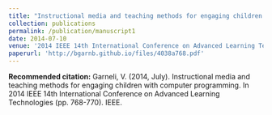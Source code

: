 ```yaml
---
title: "Instructional media and teaching methods for engaging children with computer programming"
collection: publications
permalink: /publication/manuscript1
date: 2014-07-10
venue: '2014 IEEE 14th International Conference on Advanced Learning Technologies'
paperurl: 'http://bgarnb.github.io/files/4038a768.pdf'
---
```


<b> Recommended citation:</b> Garneli, V. (2014, July). Instructional media and teaching methods for engaging children with computer programming. In 2014 IEEE 14th International Conference on Advanced Learning Technologies (pp. 768-770). IEEE.
